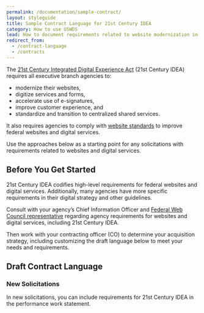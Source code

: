 ```yaml
---
permalink: /documentation/sample-contract/
layout: styleguide
title: Sample Contract Language for 21st Century IDEA
category: How to use USWDS
lead: How to document requirements related to website modernization in contracts
redirect_from:
  - /contract-language
  - /contracts
---
```


The [21st Century Integrated Digital Experience Act](https://digital.gov/resources/21st-century-integrated-digital-experience-act/) (21st Century IDEA) requires all executive branch agencies to:

- modernize their websites,
- digitize services and forms,
- accelerate use of e-signatures,
- improve customer experience, and
- standardize and transition to centralized shared services.

It also requires agencies to comply with [website standards](https://designsystem.digital.gov/website-standards/) to improve federal websites and digital services. 

Use the approaches below as a starting point for any solicitations with requirements related to websites and digital services. 

## Before You Get Started

21st Century IDEA codifies high-level requirements for federal websites and digital services.  Additionally, many agencies have more specific requirements in their digital strategy and other guidelines. 

Consult with your agency’s Chief Information Officer and [Federal Web Council representative](https://digital.gov/resources/federal-web-council/#current-council-members) regarding agency requirements for websites and digital services, including 21st Century IDEA.

Then work with your contracting officer (CO) to determine your acquisition strategy, including customizing the draft language below to meet your needs and requirements. 

## Draft Contract Language
### New Solicitations
In new solicitations, you can include requirements for 21st Century IDEA in the performance work statement. 
